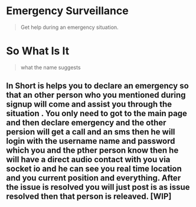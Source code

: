 # Emergency Surveillance
> Get help during an emergency situation.
# So What Is It
> what the name suggests
## In Short is helps you to declare an emergency so that an other person who you mentioned during signup will come and assist you through the situation . You only need to got to the main page and then declare emergency and the other persion will get a call and an sms then he will login with the username name and password which you and the pther person know then he will have a direct audio contact with you via socket io and he can see you real time location and you current position and everything. After the issue is resolved you will just post is as issue resolved then that person is releaved. [WIP]